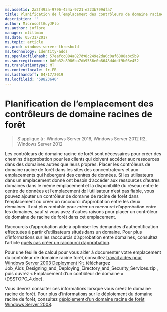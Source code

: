 ```yaml
---
ms.assetid: 2a2f493a-9796-454a-9721-e223b799dfa7
title: Planification de l’emplacement des contrôleurs de domaine racines de forêt
description: ''
author: MicrosoftGuyJFlo
ms.author: joflore
manager: mtillman
ms.date: 05/31/2017
ms.topic: article
ms.prod: windows-server-threshold
ms.technology: identity-adds
ms.openlocfilehash: 57eafcc884a827d98c249e2da0c0af6888abc5b9
ms.sourcegitcommit: 0d0b32c8986ba7db9536e0b8648d4ddf9b03e452
ms.translationtype: MT
ms.contentlocale: fr-FR
ms.lasthandoff: 04/17/2019
ms.locfileid: "59823640"
---
```

# <a name="planning-forest-root-domain-controller-placement"></a>Planification de l’emplacement des contrôleurs de domaine racines de forêt

>S'applique à : Windows Server 2016, Windows Server 2012 R2, Windows Server 2012

Les contrôleurs de domaine racine de forêt sont nécessaires pour créer des chemins d’approbation pour les clients qui doivent accéder aux ressources dans des domaines autres que leurs propres. Placer les contrôleurs de domaine racine de forêt dans les sites des concentrateurs et aux emplacements qui hébergent des centres de données. Si les utilisateurs dans un emplacement donné ont besoin d’accéder aux ressources d’autres domaines dans le même emplacement et la disponibilité du réseau entre le centre de données et l’emplacement de l’utilisateur n’est pas fiable, vous pouvez ajouter un contrôleur de domaine de racine de forêt dans l’emplacement ou créer un raccourci d’approbation entre les deux domaines. Il est plus rentable pour créer un raccourci d’approbation entre les domaines, sauf si vous avez d’autres raisons pour placer un contrôleur de domaine de racine de forêt dans cet emplacement.  
  
Raccourcis d’approbation aide à optimiser les demandes d’authentification effectuées à partir d’utilisateurs situés dans un domaine. Pour plus d’informations sur les raccourcis d’approbation entre domaines, consultez l’article [quels cas créer un raccourci d’approbation](https://go.microsoft.com/fwlink/?LinkId=107061).  
  
Pour une feuille de calcul pour vous aider à documenter votre emplacement du contrôleur de domaine racine forêt, consultez [travail aides pour Windows Server 2003 Deployment Kit](https://go.microsoft.com/fwlink/?LinkID=102558), téléchargez Job_Aids_Designing_and_Deploying_Directory_and_Security_Services.zip , puis ouvrez « Emplacement d’un contrôleur de domaine » (DSSTOPO_4.doc).  
  
Vous devrez consulter ces informations lorsque vous créez le domaine racine de forêt. Pour plus d’informations sur le déploiement du domaine racine de forêt, consultez [déploiement d’un domaine racine de forêt Windows Server 2008](https://technet.microsoft.com/library/cc731174.aspx).  

